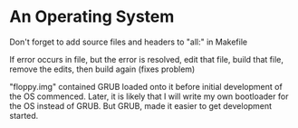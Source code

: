 # An Operating System
Don't forget to add source files and headers to 
  "all:" in Makefile

If error occurs in file, but the error is resolved, edit that file, build that file, remove the edits, then build again (fixes problem)

"floppy.img" contained GRUB loaded onto it before initial development of the OS commenced.
Later, it is likely that I will write my own bootloader for the OS instead of GRUB.
  But GRUB, made it easier to get development started.
